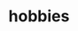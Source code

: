 ---
layout: page
title: hobbies
nav: true
nav_order: 6
dropdown: true
children: 
    - title: Rubik
      permalink: /rubik/
    - title: divider
    - title: skating
      permalink: /skating/
---